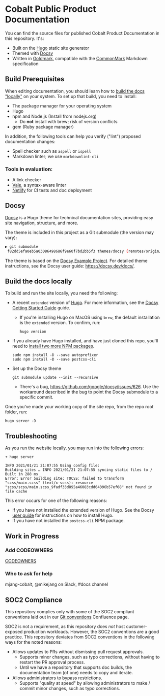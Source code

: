 # Cobalt Public Product Documentation

You can find the source files for published Cobalt Product Documentation in this repository. It's:

- Built on the [Hugo](https://gohugo.io/) static site generator
- Themed with [Docsy](https://github.com/google/docsy)
- Written in [Goldmark](https://github.com/yuin/goldmark/), compatible with the [CommonMark](ihttps://commonmark.org/) Markdown specification

## Build Prerequisites

When editing documentation, you should learn how to [build the docs "locally"](#build-the-docs-locally) on your system. To set up that build, you need to install:

- The package manager for your operating system
- Hugo
- npm and Node.js (Install from nodejs.org)
  - Do **not** install with brew; risk of version conflicts
- gem (Ruby package manager)

In addition, the following tools can help you verify ("lint") proposed documentation changes:

- Spell checker such as `aspell` or `ispell`
- Markdown linter; we use `markdownlint-cli`

### Tools in evaluation:

- A link checker <!-- such as [html-proofer](https://github.com/gjtorikian/html-proofer) -->
- [Vale](https://github.com/errata-ai/vale), a syntax-aware linter 
- [Netlify](https://www.netlify.com/) for CI tests and doc deployment


## Docsy

[Docsy](https://github.com/google/docsy) is a Hugo theme for technical documentation sites, providing easy site navigation, structure, and more.

The theme is included in this project as a Git submodule (the version may vary):

```bash
▶ git submodule
 f82dd5efa0eb5a03086498686f9e60f7bd2bb5f3 themes/docsy (remotes/origin/tekton-example-23-gf82dd5e)
```

The theme is based on the [Docsy Example Project](https://example.docsy.dev/). For detailed theme instructions, see the Docsy user guide: https://docsy.dev/docs/.

## Build the docs locally

To build and run the site locally, you need the following:

- A recent `extended` version of [Hugo](https://gohugo.io). For more information, see the [Docsy Getting Started Guide](https://www.docsy.dev/docs/getting-started/#prerequisites-and-installation) guide.
  - If you're installing Hugo on MacOS using `brew`, the default installation is the `extended` version. To confirm, run:

    ```
    hugo version
    ```

- If you already have Hugo installed, and have just cloned this repo, you'll need to [install two more NPM packages](https://github.com/google/docsy#prerequisites).

  ```
  sudo npm install -D --save autoprefixer
  sudo npm install -D --save postcss-cli
  ```

- Set up the Docsy theme

  ```
  git submodule update --init --recursive
  ```

  - There's a bug, https://github.com/google/docsy/issues/626. Use the workaround described in the bug to point the
     Docsy submodule to a specific commit.

Once you've made your working copy of the site repo, from the repo root folder, run:

```
hugo server -D
```

## Troubleshooting

As you run the website locally, you may run into the following errors:

```
➜ hugo server

INFO 2021/01/21 21:07:55 Using config file: 
Building sites … INFO 2021/01/21 21:07:55 syncing static files to /
Built in 288 ms
Error: Error building site: TOCSS: failed to transform "scss/main.scss" (text/x-scss): resource "scss/scss/main.scss_9fadf33d895a46083cdd64396b57ef68" not found in file cache
```

This error occurs for one of the following reasons:

- If you have not installed the extended version of Hugo. 
  See the Docsy [user guide](https://www.docsy.dev/docs/getting-started/) for instructions on how to install Hugo.
- If you have not installed the `postcss-cli` NPM package.

## Work in Progress

### Add CODEOWNERS
[CODEOWNERS](.github/CODEOWNERS)

### Who to ask for help
mjang-cobalt, @mikejang on Slack, #docs channel

## SOC2 Compliance
This repository complies only with some of the SOC2 compliant conventions laid out in our [Git conventions](https://zombie.atlassian.net/wiki/spaces/ENG/pages/540770575/Git%2Bconventions) Confluence page.

SOC2 is not a requirement, as this repository does *not* host customer-exposed production workloads. However,
the SOC2 conventions are a good practice. This repository deviates from SOC2 conventions in the following ways for the noted reasons:

- Allows updates to PRs without dismissing pull request approvals.
  - Supports minor changes, such as typo corrections, without having to restart the PR approval process.
  - Until we have a repository that supports doc builds, the documentation team (of one) needs to copy and iterate. 
- Allows administrators to bypass restrictions.
  - Supports "quality at speed" by allowing administrators to make / commit minor changes, such as typo corrections.
